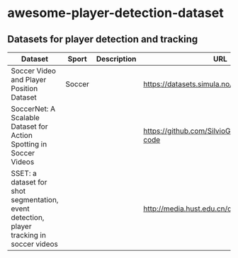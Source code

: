 # awesome-player-detection-dataset

## Datasets for player detection and tracking

| Dataset | Sport | Description | URL |
|---------|-------|-------------|-----|
| Soccer Video and Player Position Dataset | Soccer |             | https://datasets.simula.no/alfheim/ |
| SoccerNet: A Scalable Dataset for Action Spotting in Soccer Videos |       |             | https://github.com/SilvioGiancola/SoccerNet-code |
| SSET: a dataset for shot segmentation, event detection, player tracking in soccer videos |       |             | http://media.hust.edu.cn/dataset.htm |

